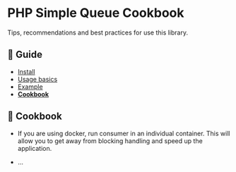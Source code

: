 PHP Simple Queue Cookbook
=========================

Tips, recommendations and best practices for use this library.


## :book: Guide

* [Install](./install.md)
* [Usage basics](./usage.md)
* [Example](./example.md)
* **[Cookbook](./cookbook.md)**


## :page_facing_up: Cookbook

- If you are using docker, run consumer in an individual container. This will allow you to get away from blocking handling and speed up the application.

- ...